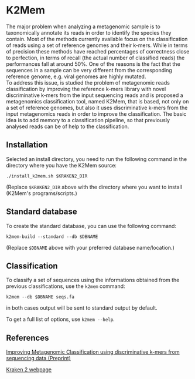 K2Mem
=====

The major problem when analyzing a metagenomic sample is to taxonomically annotate its reads in order to identify the species they contain.
Most of the methods currently available focus on the classification of reads using a set of reference genomes and their k-mers. While in terms of precision these methods have reached percentages of correctness close to perfection, in terms of recall (the actual number of classified reads) the performances fall at around 50%. 
One of the reasons is the fact that the sequences in a sample can be very different from the corresponding reference genome, e.g. viral genomes are highly mutated.  
To address this issue, is studied the problem of metagenomic reads classification by improving the reference k-mers library with novel discriminative k-mers from the input sequencing reads
and is proposed a metagenomics classification tool, named K2Mem, that is based, not only on a set of reference genomes, but also it uses discriminative k-mers from the input metagenomics reads in order to improve the classification. The basic idea is to add memory to a classification pipeline, so that previously analysed reads can be of help to the classification.

Installation
------------
Selected an install directory, you need to run the following command in the directory where you have the K2Mem source:

    ./install_k2mem.sh $KRAKEN2_DIR

(Replace `$KRAKEN2_DIR` above with the directory where you want to install (K2Mem's programs/scripts.)

Standard database
-----------------
To create the standard database, you can use the following command:

    k2mem-build --standard --db $DBNAME

(Replace `$DBNAME` above with your preferred database name/location.)

Classification
--------------
To classify a set of sequences using the informations obtained from the previous classifications, use the `k2mem` command:

    k2mem --db $DBNAME seqs.fa

in both cases output will be sent to standard output by default.

To get a full list of options, use  `k2mem --help`.

References
----------
[Improving Metagenomic Classification using discriminative k-mers from sequencing data (Preprint)](https://www.biorxiv.org/content/10.1101/2020.02.20.957308v1)

[Kraken 2 webpage](https://ccb.jhu.edu/software/kraken2/)
